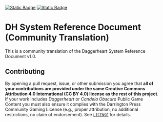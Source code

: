 [![Static Badge](https://img.shields.io/badge/License-CC_BY_4.0-8A2BE2?style=for-the-badge)](https://creativecommons.org/licenses/by/4.0/)
[![Static Badge](https://img.shields.io/badge/License-DPCGL-blue?style=for-the-badge)](https://darringtonpress.com/license/)

# DH System Reference Document (Community Translation)

This is a community translation of the Daggerheart System Reference Document v1.0.


## Contributing

By opening a pull request, issue, or other submission you agree that **all of
your contributions are provided under the same Creative Commons Attribution 4.0
International (CC BY 4.0) license as the rest of this project**.  
If your work includes *Daggerheart* or *Candela Obscura* Public Game Content you
must also ensure it complies with the Darrington Press Community Gaming
License (e.g., proper attribution, no additional restrictions, no claim of
endorsement). See [`LICENSE`](./LICENSE) for details.